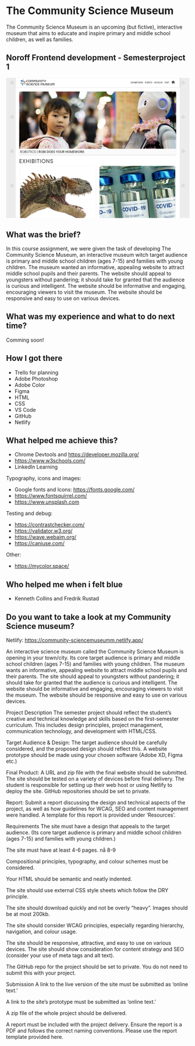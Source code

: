 # The Community Science Museum

The Community Science Museum is an upcoming (but fictive), interactive museum that aims to educate and inspire primary and middle school children, as well as families.

## Noroff Frontend development - Semesterproject 1

<img src="images/csm-presentation.jpg">

## What was the brief?

In this course assignment, we were given the task of developing The Community Science Museum, an interactive museum witch target audience is primary and middle school children (ages 7-15) and families with young children. The museum wanted an informative, appealing website to attract middle school pupils and their parents. The website should appeal to youngsters without pandering; it should take for granted that the audience is curious and intelligent. The website should be informative and engaging, encouraging viewers to visit the museum. The website should be responsive and easy to use on various devices.

## What was my experience and what to do next time?

Comming soon!

## How I got there

- Trello for planning
- Adobe Photoshop
- Adobe Color
- Figma
- HTML
- CSS
- VS Code
- GitHub
- Netlify

## What helped me achieve this?

- Chrome Devtools and https://developer.mozilla.org/
- https://www.w3schools.com/
- LinkedIn Learning

Typography, icons and images:

- Google fonts and Icons: https://fonts.google.com/
- https://www.fontsquirrel.com/
- https://www.unsplash.com

Testing and debug:

- https://contrastchecker.com/
- https://validator.w3.org/
- https://wave.webaim.org/
- https://caniuse.com/

Other:

- https://mycolor.space/

## Who helped me when i felt blue

- Kenneth Collins and Fredrik Rustad

## Do you want to take a look at my Community Science museum?

Netlify: https://community-sciencemuseumm.netlify.app/

An interactive science museum called the Community Science Museum is opening in your town/city. Its core target audience is primary and middle school children (ages 7-15) and families with young children. The museum wants an informative, appealing website to attract middle school pupils and their parents. The site should appeal to youngsters without pandering; it should take for granted that the audience is curious and intelligent. The website should be informative and engaging, encouraging viewers to visit the museum. The website should be responsive and easy to use on various devices.

Project Description
The semester project should reflect the student’s creative and technical knowledge and skills based on the first-semester curriculum. This includes design principles, project management, communication technology, and development with HTML/CSS.

Target Audience & Design: The target audience should be carefully considered, and the proposed design should reflect this. A website prototype should be made using your chosen software (Adobe XD, Figma etc.)

Final Product: A URL and zip file with the final website should be submitted. The site should be tested on a variety of devices before final delivery. The student is responsible for setting up their web host or using Netlify to deploy the site. GitHub repositories should be set to private.

Report: Submit a report discussing the design and technical aspects of the project, as well as how guidelines for WCAG, SEO and content management were handled. A template for this report is provided under ‘Resources’.

Requirements
The site must have a design that appeals to the target audience. (Its core target audience is primary and middle school children (ages 7-15) and families with young children.)

The site must have at least 4-6 pages. nå 8-9

Compositional principles, typography, and colour schemes must be considered.

Your HTML should be semantic and neatly indented.

The site should use external CSS style sheets which follow the DRY principle.

The site should download quickly and not be overly “heavy”. Images should be at most 200kb.

The site should consider WCAG principles, especially regarding hierarchy, navigation, and colour usage.

The site should be responsive, attractive, and easy to use on various devices.
The site should show consideration for content strategy and SEO (consider your use of meta tags and alt text).

The GitHub repo for the project should be set to private. You do not need to submit this with your project.

Submission
A link to the live version of the site must be submitted as ‘online text.’

A link to the site’s prototype must be submitted as ‘online text.’

A zip file of the whole project should be delivered.

A report must be included with the project delivery. Ensure the report is a PDF and follows the correct naming conventions. Please use the report template provided here.
